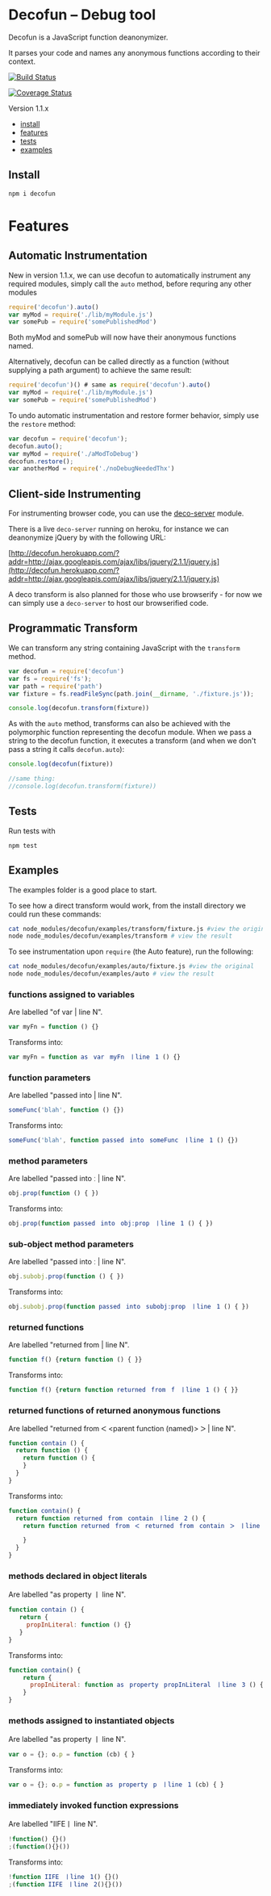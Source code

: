 # Decofun – Debug tool

Decofun is a JavaScript function deanonymizer.

It parses your code and names any anonymous
functions according to their context.

[![Build Status](https://travis-ci.org/davidmarkclements/decofun.svg?branch=master)](https://travis-ci.org/davidmarkclements/decofun)

[![Coverage Status](https://img.shields.io/coveralls/davidmarkclements/decofun.svg?bust)](https://coveralls.io/r/davidmarkclements/decofun?branch=master)

Version 1.1.x

 - [install](#install)
 - [features](#features)
 - [tests](#tests)
 - [examples](#examples)

<a name="install"></a>
## Install

```sh
npm i decofun
```

<a name="features"></a>
# Features

## Automatic Instrumentation
New in version 1.1.x, we can use decofun to automatically
instrument any required modules, simply call the `auto` method, 
before requring any other modules

```javascript
require('decofun').auto()
var myMod = require('./lib/myModule.js')
var somePub = require('somePublishedMod')
```

Both myMod and somePub will now have their anonymous functions named.

Alternatively, decofun can be called directly as a
function (without supplying a path argument) to
achieve the same result:

```javascript
require('decofun')() # same as require('decofun').auto()
var myMod = require('./lib/myModule.js')
var somePub = require('somePublishedMod')
```

To undo automatic instrumentation and restore former
behavior, simply use the `restore` method:

```javascript
var decofun = require('decofun');
decofun.auto();
var myMod = require('./aModToDebug')
decofun.restore();
var anotherMod = require('./noDebugNeededThx')
```

## Client-side Instrumenting

For instrumenting browser code, you can use
the [deco-server](https://npmjs.org/package/deco-server) module.

There is a live `deco-server` running on heroku, for instance
we can deanonymize jQuery by with the following URL:

[http://decofun.herokuapp.com/?addr=http://ajax.googleapis.com/ajax/libs/jquery/2.1.1/jquery.js](http://decofun.herokuapp.com/?addr=http://ajax.googleapis.com/ajax/libs/jquery/2.1.1/jquery.js)

A deco transform is also planned for those who 
use browserify - for now we can simply
use a `deco-server` to host our browserified code.

## Programmatic Transform

We can transform any string containing JavaScript with
the `transform` method. 

```javascript
var decofun = require('decofun')
var fs = require('fs');
var path = require('path')
var fixture = fs.readFileSync(path.join(__dirname, './fixture.js'));

console.log(decofun.transform(fixture))
```

As with the `auto` method, transforms can also be achieved
with the polymorphic function representing the decofun module.
When we pass a string to the decofun function, it executes a
transform (and when we don't pass a string it calls `decofun.auto`):

```javascript
console.log(decofun(fixture))

//same thing:
//console.log(decofun.transform(fixture))

```


<a name="tests"></a>
## Tests

Run tests with

```
npm test
```


<a name="example"></a>
## Examples

The examples folder is a good place to start. 

To see how a direct transform would work, 
from the install directory we could run these commands:

```sh
cat node_modules/decofun/examples/transform/fixture.js #view the original
node node_modules/decofun/examples/transform # view the result
```

To see instrumentation upon `require` (the Auto feature), 
run the following:

```sh
cat node_modules/decofun/examples/auto/fixture.js #view the original
node node_modules/decofun/examples/auto # view the result
```



<a name="functions-assigned-to-variables"></a>
### functions assigned to variables
Are labelled "of var <varname> | line N".

```javascript
var myFn = function () {}
```

Transforms into:
```javascript
var myFn = function asﾠvarﾠmyFnﾠㅣlineﾠ1 () {}
```

<a name="function-parameters"></a>
### function parameters
Are labelled "passed into <called function> | line N".

```javascript
someFunc('blah', function () {})

```

Transforms into:
```javascript
someFunc('blah', function passedﾠintoﾠsomeFuncﾠㅣlineﾠ1 () {})
```

<a name="method-parameters"></a>
### method parameters
Are labelled "passed into <parent object>ː<property name> | line N".

```javascript
obj.prop(function () { })
```

Transforms into:
```javascript
obj.prop(function passedﾠintoﾠobjːpropﾠㅣlineﾠ1 () { })
```

<a name="sub-object-method-parameters"></a>
### sub-object method parameters
Are labelled "passed into <parent subobject>ː<property name> | line N".

```javascript
obj.subobj.prop(function () { })
```

Transforms into:
```javascript
obj.subobj.prop(function passedﾠintoﾠsubobjːpropﾠㅣlineﾠ1 () { })
```

<a name="returned-functions"></a>
### returned functions
Are labelled "returned from <parent function> | line N".

```javascript
function f() {return function () { }}
```

Transforms into:
```javascript
function f() {return function returnedﾠfromﾠfﾠㅣlineﾠ1 () { }}
```

<a name="returned-functions-of-returned-anonymous-functions"></a>
### returned functions of returned anonymous functions
Are labelled "returned from ᐸ <parent function (named)> ᐳ | line N".

```javascript
function contain () {
  return function () { 
    return function () {
    }
  }
}
```

Transforms into:
```javascript
function contain() {
  return function returnedﾠfromﾠcontainﾠㅣlineﾠ2 () {
    return function returnedﾠfromﾠᐸﾠreturnedﾠfromﾠcontainﾠᐳﾠㅣlineﾠ3 () {

    }
  }
}

```

<a name="methods-declared-in-object-literals"></a>
### methods declared in object literals
Are labelled "as property <property name> ㅣ line N".

```javascript
function contain () {
   return {
     propInLiteral: function () {}
   }
}
```

Transforms into:
```javascript
function contain() {
    return {
      propInLiteral: function asﾠpropertyﾠpropInLiteralﾠㅣlineﾠ3 () {}
    }
}
```

<a name="methods-assigned-to-instantiated-objects"></a>
### methods assigned to instantiated objects
Are labelled "as property <property name> ㅣ line N".

```javascript
var o = {}; o.p = function (cb) { }
```

Transforms into:
```javascript
var o = {}; o.p = function asﾠpropertyﾠpﾠㅣlineﾠ1 (cb) { }
```

<a name="immediately-invoked-function-expressions"></a>
### immediately invoked function expressions
Are labelled "IIFEㅣ line N".

```javascript
!function() {}()
;(function(){}())
```

Transforms into:

```javascript
!function IIFEﾠㅣlineﾠ1() {}()
;(function IIFEﾠㅣlineﾠ2(){}())
```




